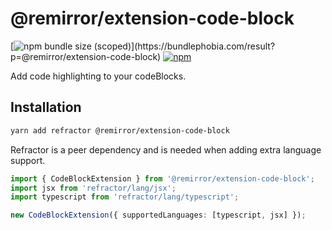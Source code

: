 # @remirror/extension-code-block

[![npm bundle size (scoped)](https://img.shields.io/bundlephobia/minzip/@remirror/extension-code-block.svg?)](https://bundlephobia.com/result?p=@remirror/extension-code-block)
[![npm](https://img.shields.io/npm/dm/@remirror/extension-code-block.svg?&logo=npm)](https://www.npmjs.com/package/@remirror/extension-code-block)

Add code highlighting to your codeBlocks.

## Installation

```bash
yarn add refractor @remirror/extension-code-block
```

Refractor is a peer dependency and is needed when adding extra language support.

```ts
import { CodeBlockExtension } from '@remirror/extension-code-block';
import jsx from 'refractor/lang/jsx';
import typescript from 'refractor/lang/typescript';

new CodeBlockExtension({ supportedLanguages: [typescript, jsx] });
```
